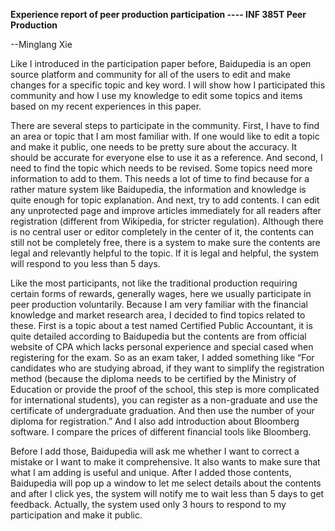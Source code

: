 **Experience report of peer production participation ---- INF 385T Peer Production**

--Minglang Xie

Like I introduced in the participation paper before, Baidupedia is an open source platform and community for all of the users to edit and make changes for a specific topic and key word. I will show how I participated this community and how I use my knowledge to edit some topics and items based on my recent experiences in this paper.

There are several steps to participate in the community. First, I have to find an area or topic that I am most familiar with. If one would like to edit a topic and make it public, one needs to be pretty sure about the accuracy. It should be accurate for everyone else to use it as a reference. And second, I need to find the topic which needs to be revised. Some topics need more information to add to them. This needs a lot of time to find because for a rather mature system like Baidupedia, the information and knowledge is quite enough for topic explanation. And next, try to add contents. I can edit any unprotected page and improve articles immediately for all readers after registration (different from Wikipedia, for stricter regulation). Although there is no central user or editor completely in the center of it, the contents can still not be completely free, there is a system to make sure the contents are legal and relevantly helpful to the topic. If it is legal and helpful, the system will respond to you less than 5 days.

Like the most participants, not like the traditional production requiring certain forms of rewards, generally wages, here we usually participate in peer production voluntarily. Because I am very familiar with the financial knowledge and market research area, I decided to find topics related to these. First is a topic about a test named Certified Public Accountant, it is quite detailed according to Baidupedia but the contents are from official website of CPA which lacks personal experience and special cased when registering for the exam. So as an exam taker, I added something like “For candidates who are studying abroad, if they want to simplify the registration method (because the diploma needs to be certified by the Ministry of Education or provide the proof of the school, this step is more complicated for international students), you can register as a non-graduate and use the certificate of undergraduate graduation. And then use the number of your diploma for registration.” And I also add introduction about Bloomberg software. I compare the prices of different financial tools like Bloomberg.

Before I add those, Baidupedia will ask me whether I want to correct a mistake or I want to make it comprehensive. It also wants to make sure that what I am adding is useful and unique. After I added those contents, Baidupedia will pop up a window to let me select details about the contents and after I click yes, the system will notify me to wait less than 5 days to get feedback. Actually, the system used only 3 hours to respond to my participation and make it public.
